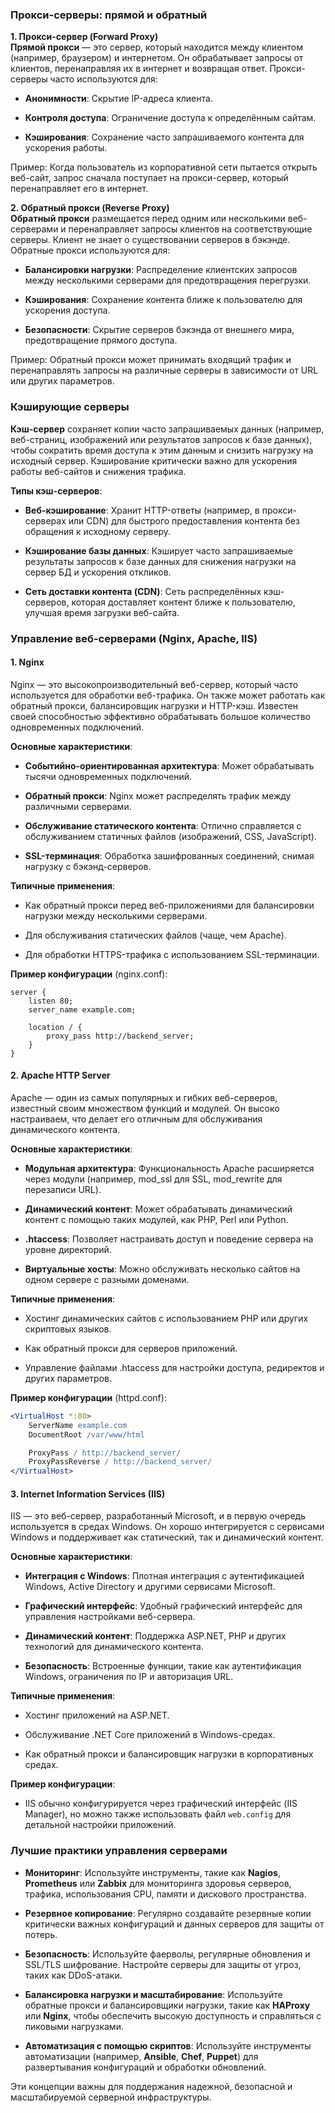 ### Прокси-серверы: прямой и обратный

**1. Прокси-сервер (Forward Proxy)**  
**Прямой прокси** — это сервер, который находится между клиентом (например, браузером) и интернетом. Он обрабатывает запросы от клиентов, перенаправляя их в интернет и возвращая ответ. Прокси-серверы часто используются для:

- **Анонимности**: Скрытие IP-адреса клиента.
    
- **Контроля доступа**: Ограничение доступа к определённым сайтам.
    
- **Кэширования**: Сохранение часто запрашиваемого контента для ускорения работы.
    

Пример: Когда пользователь из корпоративной сети пытается открыть веб-сайт, запрос сначала поступает на прокси-сервер, который перенаправляет его в интернет.

**2. Обратный прокси (Reverse Proxy)**  
**Обратный прокси** размещается перед одним или несколькими веб-серверами и перенаправляет запросы клиентов на соответствующие серверы. Клиент не знает о существовании серверов в бэкэнде. Обратные прокси используются для:

- **Балансировки нагрузки**: Распределение клиентских запросов между несколькими серверами для предотвращения перегрузки.
    
- **Кэширования**: Сохранение контента ближе к пользователю для ускорения доступа.
    
- **Безопасности**: Скрытие серверов бэкэнда от внешнего мира, предотвращение прямого доступа.
    

Пример: Обратный прокси может принимать входящий трафик и перенаправлять запросы на различные серверы в зависимости от URL или других параметров.

### Кэширующие серверы

**Кэш-сервер** сохраняет копии часто запрашиваемых данных (например, веб-страниц, изображений или результатов запросов к базе данных), чтобы сократить время доступа к этим данным и снизить нагрузку на исходный сервер. Кэширование критически важно для ускорения работы веб-сайтов и снижения трафика.

**Типы кэш-серверов**:

- **Веб-кэширование**: Хранит HTTP-ответы (например, в прокси-серверах или CDN) для быстрого предоставления контента без обращения к исходному серверу.
    
- **Кэширование базы данных**: Кэширует часто запрашиваемые результаты запросов к базе данных для снижения нагрузки на сервер БД и ускорения откликов.
    
- **Сеть доставки контента (CDN)**: Сеть распределённых кэш-серверов, которая доставляет контент ближе к пользователю, улучшая время загрузки веб-сайта.
    

### Управление веб-серверами (Nginx, Apache, IIS)

#### 1. **Nginx**

Nginx — это высокопроизводительный веб-сервер, который часто используется для обработки веб-трафика. Он также может работать как обратный прокси, балансировщик нагрузки и HTTP-кэш. Известен своей способностью эффективно обрабатывать большое количество одновременных подключений.

**Основные характеристики**:

- **Событийно-ориентированная архитектура**: Может обрабатывать тысячи одновременных подключений.
    
- **Обратный прокси**: Nginx может распределять трафик между различными серверами.
    
- **Обслуживание статического контента**: Отлично справляется с обслуживанием статичных файлов (изображений, CSS, JavaScript).
    
- **SSL-терминация**: Обработка зашифрованных соединений, снимая нагрузку с бэкэнд-серверов.
    

**Типичные применения**:

- Как обратный прокси перед веб-приложениями для балансировки нагрузки между несколькими серверами.
    
- Для обслуживания статических файлов (чаще, чем Apache).
    
- Для обработки HTTPS-трафика с использованием SSL-терминации.
    

**Пример конфигурации** (nginx.conf):

```nginx
server {
    listen 80;
    server_name example.com;

    location / {
        proxy_pass http://backend_server;
    }
}
```

#### 2. **Apache HTTP Server**

Apache — один из самых популярных и гибких веб-серверов, известный своим множеством функций и модулей. Он высоко настраиваем, что делает его отличным для обслуживания динамического контента.

**Основные характеристики**:

- **Модульная архитектура**: Функциональность Apache расширяется через модули (например, mod_ssl для SSL, mod_rewrite для перезаписи URL).
    
- **Динамический контент**: Может обрабатывать динамический контент с помощью таких модулей, как PHP, Perl или Python.
    
- **.htaccess**: Позволяет настраивать доступ и поведение сервера на уровне директорий.
    
- **Виртуальные хосты**: Можно обслуживать несколько сайтов на одном сервере с разными доменами.
    

**Типичные применения**:

- Хостинг динамических сайтов с использованием PHP или других скриптовых языков.
    
- Как обратный прокси для серверов приложений.
    
- Управление файлами .htaccess для настройки доступа, редиректов и других параметров.
    

**Пример конфигурации** (httpd.conf):

```apache
<VirtualHost *:80>
    ServerName example.com
    DocumentRoot /var/www/html

    ProxyPass / http://backend_server/
    ProxyPassReverse / http://backend_server/
</VirtualHost>
```

#### 3. **Internet Information Services (IIS)**

IIS — это веб-сервер, разработанный Microsoft, и в первую очередь используется в средах Windows. Он хорошо интегрируется с сервисами Windows и поддерживает как статический, так и динамический контент.

**Основные характеристики**:

- **Интеграция с Windows**: Плотная интеграция с аутентификацией Windows, Active Directory и другими сервисами Microsoft.
    
- **Графический интерфейс**: Удобный графический интерфейс для управления настройками веб-сервера.
    
- **Динамический контент**: Поддержка ASP.NET, PHP и других технологий для динамического контента.
    
- **Безопасность**: Встроенные функции, такие как аутентификация Windows, ограничения по IP и авторизация URL.
    

**Типичные применения**:

- Хостинг приложений на ASP.NET.
    
- Обслуживание .NET Core приложений в Windows-средах.
    
- Как обратный прокси и балансировщик нагрузки в корпоративных средах.
    

**Пример конфигурации**:

- IIS обычно конфигурируется через графический интерфейс (IIS Manager), но можно также использовать файл `web.config` для детальной настройки приложений.
    

### Лучшие практики управления серверами

- **Мониторинг**: Используйте инструменты, такие как **Nagios**, **Prometheus** или **Zabbix** для мониторинга здоровья серверов, трафика, использования CPU, памяти и дискового пространства.
    
- **Резервное копирование**: Регулярно создавайте резервные копии критически важных конфигураций и данных серверов для защиты от потерь.
    
- **Безопасность**: Используйте фаерволы, регулярные обновления и SSL/TLS шифрование. Настройте серверы для защиты от угроз, таких как DDoS-атаки.
    
- **Балансировка нагрузки и масштабирование**: Используйте обратные прокси и балансировщики нагрузки, такие как **HAProxy** или **Nginx**, чтобы обеспечить высокую доступность и справляться с пиковыми нагрузками.
    
- **Автоматизация с помощью скриптов**: Используйте инструменты автоматизации (например, **Ansible**, **Chef**, **Puppet**) для развертывания конфигураций и обработки обновлений.
    

Эти концепции важны для поддержания надежной, безопасной и масштабируемой серверной инфраструктуры.